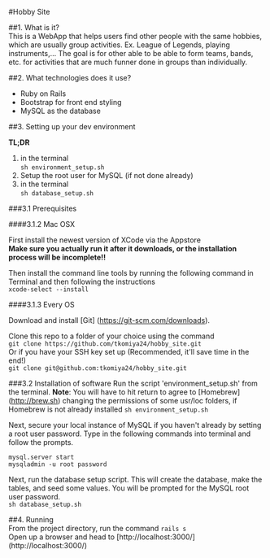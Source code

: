#Hobby Site  

##1. What is it?  
This is a WebApp that helps users find other people with the same hobbies,
which are usually group activities. Ex. League of Legends, playing instruments,...
The goal is for other able to be able to form teams, bands, etc. for
activities that are much funner done in groups than individually.

##2. What technologies does it use?  
* Ruby on Rails  
* Bootstrap for front end styling  
* MySQL as the database  

##3. Setting up your dev environment

**TL;DR**  
1. in the terminal  
 `sh environment_setup.sh`  
2. Setup the root user for MySQL (if not done already)  
3. in the terminal  
`sh database_setup.sh`

###3.1 Prerequisites

####3.1.2 Mac OSX

First install the newest version of XCode via the Appstore  
**Make sure you actually run it after it downloads, or the installation process will be incomplete!!**

Then install the command line tools by running the following command in Terminal and then following the instructions  
`xcode-select --install`  

####3.1.3 Every OS

Download and install [Git] (https://git-scm.com/downloads).  

Clone this repo to a folder of your choice using the command  
`git clone https://github.com/tkomiya24/hobby_site.git`  
Or if you have your SSH key set up (Recommended, it'll save time in the end!)   
`git clone git@github.com:tkomiya24/hobby_site.git`

###3.2 Installation of software
Run the script 'environment_setup.sh' from the terminal.
**Note**: You will have to hit return to agree to [Homebrew] (http://brew.sh)
changing the permissions of some usr/loc folders, if Homebrew is not
already installed
`sh environment_setup.sh`

Next, secure your local instance of MySQL if you haven't already by setting a root user password. Type in the following commands into terminal and follow the prompts.  
```
mysql.server start  
mysqladmin -u root password
```

Next, run the database setup script. This will create the database, make the tables, and seed some values. You will be prompted for the MySQL root user password.  
`sh database_setup.sh`

##4. Running  
From the project directory, run the command
`rails s`  
Open up a browser and head to [http://localhost:3000/] (http://localhost:3000/)
